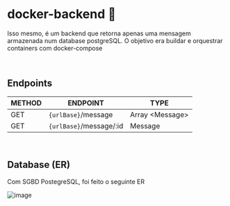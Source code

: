 # docker-backend 🐋

Isso mesmo, é um backend que retorna apenas uma mensagem armazenada num database postgreSQL. O objetivo era buildar e orquestrar containers com docker-compose

<br>

## Endpoints

| METHOD | ENDPOINT | TYPE | 
| -- | --- | --- |
| GET | `{urlBase}`/message | Array \<Message\> |
| GET | `{urlBase}`/message/:id | Message | 
<br>

## Database (ER)

Com SGBD PostegreSQL, foi feito o seguinte ER <br>

![image](https://github.com/Lebackrobot/docker-backend/assets/49316490/4da7f071-f66c-4869-9ae9-d490c4690098)
